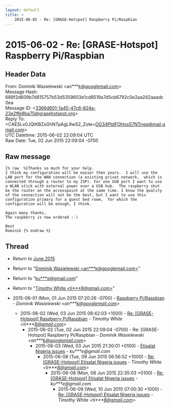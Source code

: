 ```yaml
---
layout: default
title: >
    2015-06-02 - Re: [GRASE-Hotspot] Raspberry Pi/Raspbian
---
```


# 2015-06-02 - Re: [GRASE-Hotspot] Raspberry Pi/Raspbian

## Header Data

From: Dominik Wasielewski \<an***k@googlemail.com\><br>
Message Hash: 689f2d609b7d815757b53d5359603e1cd8519a7d5cb6792c0e2aa242aaadc0ea<br>
Message ID: \<3366d601-1a45-47c6-824a-23e2ffe8ba75@grasehotspot.org\><br>
Reply To: \<CAESLx0JQtKBZsGhNTpAgL9wS2_Zote=OG34PtdFOHosS7NTngg@mail.gmail.com\><br>
UTC Datetime: 2015-06-02 22:09:04 UTC<br>
Raw Date: Tue, 02 Jun 2015 22:09:04 -0700<br>

## Raw message

```
{% raw  %}Thanks so much for your help. 
I think my configuration will be easier then yours.  I will use the LAN port for the WAN connection (a existing privat network,  which is connected through a router to my ISP). For one USB port I want to use a WLAN stick with external power over a USB hub.  The raspberry shut be the router an the accesspoint at the same time. I know the quality of the connection will not be the best, but I want to use this configuration primary for a guest bed room,  for which the configuration will be enough, I think. 

Again many thanks, 
The raspberry is now ordered :-) 

Best 
Dominik {% endraw %}
```

## Thread

+ Return to [June 2015](/archive/2015/06)

+ Return to "[Dominik Wasielewski <an***k<span>@</span>googlemail.com>](/authors/an___k_at_googlemail_com)"
+ Return to "[ku***e<span>@</span>gmail.com](/authors/ku___e_at_gmail_com)"
+ Return to "[Timothy White <ti***8<span>@</span>gmail.com>](/authors/ti___8_at_gmail_com)"

+ 2015-06-01 (Mon, 01 Jun 2015 07:20:26 -0700) - [Raspberry Pi/Raspbian](/archive/2015/06/d56f07daefd0dd5b0fdeecdabbc77448f8705fdddf9ff84a91fd77099afb7455) - _Dominik Wasielewski \<an***k@googlemail.com\>_
  + 2015-06-02 (Wed, 03 Jun 2015 08:42:03 +1000) - [Re: [GRASE-Hotspot] Raspberry Pi/Raspbian](/archive/2015/06/8865a1693e7f52c2a7c3248c0c9fad6cb8ef55d738f59115224f2c34a05d649d) - _Timothy White \<ti***8@gmail.com\>_
    + 2015-06-02 (Tue, 02 Jun 2015 22:09:04 -0700) - Re: [GRASE-Hotspot] Raspberry Pi/Raspbian - _Dominik Wasielewski \<an***k@googlemail.com\>_
      + 2015-06-03 (Wed, 03 Jun 2015 21:30:01 +0100) - [Etisalat Nigeria issues](/archive/2015/06/1eea3e68e12e137eec07e7f21716ac31e33a751b798f19f09981b357d03c61f8) - _ku***e@gmail.com_
        + 2015-06-08 (Tue, 09 Jun 2015 06:56:52 +1000) - [Re: [GRASE-Hotspot] Etisalat Nigeria issues](/archive/2015/06/f55f7a4ca1fe351577d31cca7074a30d25eb49ae21f545e11410e059889fa833) - _Timothy White \<ti***8@gmail.com\>_
          + 2015-06-08 (Mon, 08 Jun 2015 22:35:03 +0100) - [Re: [GRASE-Hotspot] Etisalat Nigeria issues](/archive/2015/06/33f0f3be34e0c57a30d0335943ab41f7b671eef4190abf0a1a06d384bc732ce4) - _ku***e@gmail.com_
            + 2015-06-09 (Wed, 10 Jun 2015 07:00:30 +1000) - [Re: [GRASE-Hotspot] Etisalat Nigeria issues](/archive/2015/06/465a285d4d4dbb29a866d9a90cac13d1bfce14621acf383e09d8b6abdaf73df6) - _Timothy White \<ti***8@gmail.com\>_

